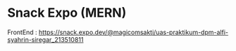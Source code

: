 # Snack Expo (MERN)

FrontEnd :
https://snack.expo.dev/@magicomsakti/uas-praktikum-dpm-alfi-syahrin-siregar_213510811
 
